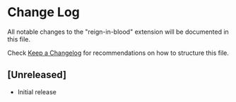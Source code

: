 # Change Log

All notable changes to the "reign-in-blood" extension will be documented in this file.

Check [Keep a Changelog](http://keepachangelog.com/) for recommendations on how to structure this file.

## [Unreleased]

- Initial release
